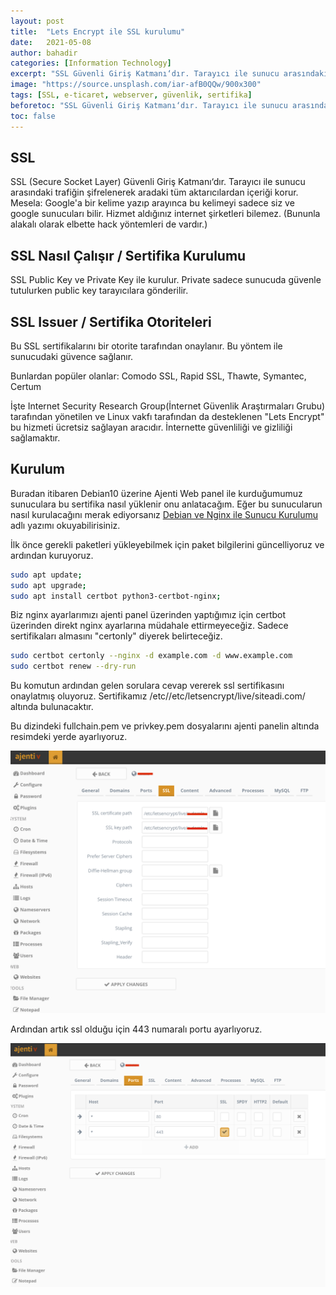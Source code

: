 ```yaml
---
layout: post
title:  "Lets Encrypt ile SSL kurulumu"
date:   2021-05-08
author: bahadir
categories: [Information Technology]
excerpt: "SSL Güvenli Giriş Katmanı‘dır. Tarayıcı ile sunucu arasındaki trafiğin şifrelenerek aradaki tüm aktarıcılardan içeriği korur. Lets Encrypt bu hizmeti ücretsiz sağlayan aracıdır. İnternette güvenliliği ve gizliliği sağlamaktır."
image: "https://source.unsplash.com/iar-afB0QQw/900x300" 
tags: [SSL, e-ticaret, webserver, güvenlik, sertifika]
beforetoc: "SSL Güvenli Giriş Katmanı‘dır. Tarayıcı ile sunucu arasındaki trafiğin şifrelenerek aradaki tüm aktarıcılardan içeriği korur. Lets Encrypt bu hizmeti ücretsiz sağlayan aracıdır. İnternette güvenliliği ve gizliliği sağlamaktır."
toc: false
---
```


## SSL

SSL (Secure Socket Layer) Güvenli Giriş Katmanı‘dır.
Tarayıcı ile sunucu arasındaki trafiğin şifrelenerek aradaki tüm aktarıcılardan içeriği korur.
Mesela: Google'a bir kelime yazıp arayınca bu kelimeyi sadece siz ve google sunucuları bilir.
Hizmet aldığınız internet şirketleri bilemez. (Bununla alakalı olarak elbette hack yöntemleri de vardır.)

## SSL Nasıl Çalışır / Sertifika Kurulumu

SSL Public Key ve Private Key ile kurulur.
Private sadece sunucuda güvenle tutulurken public key tarayıcılara gönderilir.

## SSL Issuer / Sertifika Otoriteleri

Bu SSL sertifikalarını bir otorite tarafından onaylanır. Bu yöntem ile sunucudaki güvence sağlanır.

Bunlardan popüler olanlar: Comodo SSL, Rapid SSL, Thawte, Symantec, Certum

İşte Internet Security Research Group(İnternet Güvenlik Araştırmaları Grubu) tarafından yönetilen ve Linux vakfı tarafından da desteklenen "Lets Encrypt" bu hizmeti ücretsiz sağlayan aracıdır. İnternette güvenliliği ve gizliliği sağlamaktır.

## Kurulum

Buradan itibaren Debian10 üzerine Ajenti Web panel ile kurduğumumuz sunuculara bu sertifika nasıl yüklenir onu anlatacağım. Eğer bu sunucularun nasıl kurulacağını merak ediyorsanız [Debian ve Nginx ile Sunucu Kurulumu](/debian-ve-nginx-ile-webserver-kurulumu) adlı yazımı okuyabilirisiniz.

İlk önce gerekli paketleri yükleyebilmek için paket bilgilerini güncelliyoruz ve ardından kuruyoruz.

```bash
sudo apt update;
sudo apt upgrade;
sudo apt install certbot python3-certbot-nginx;

```

Biz nginx ayarlarımızı ajenti panel üzerinden yaptığımız için certbot üzerinden direkt nginx ayarlarına müdahale ettirmeyeceğiz. Sadece sertifikaları almasını "certonly" diyerek belirteceğiz.

```bash
sudo certbot certonly --nginx -d example.com -d www.example.com
sudo certbot renew --dry-run
```

Bu komutun ardından gelen sorulara cevap vererek ssl sertifikasını onaylatmış oluyoruz.
Sertifikamız /etc//etc/letsencrypt/live/siteadi.com/ altında bulunacaktır.

Bu dizindeki fullchain.pem ve privkey.pem dosyalarını ajenti panelin altında resimdeki yerde ayarlıyoruz.

![sertifika ayarı](/assets/images/ssl-ajenti-1.png)

Ardından artık ssl olduğu için 443 numaralı portu ayarlıyoruz.

![ssl port ayarı](/assets/images/ssl-ajenti-2.png)